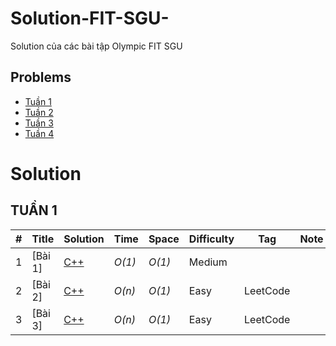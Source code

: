# Solution-FIT-SGU-
Solution của các bài tập Olympic FIT SGU

## Problems
* [Tuần 1](https://github.com/Merevoli-DatLuu/Solution-FIT-SGU-/blob/master/Problems/Tu%E1%BA%A7n%201/OLP%20FIT%20SGU%202019_B1.pdf)
* [Tuần 2](https://github.com/Merevoli-DatLuu/Solution-FIT-SGU-/blob/master/Problems/Tu%E1%BA%A7n%202/OLP%20FIT%20SGU%202019_B2.pdf)
* [Tuần 3](https://github.com/Merevoli-DatLuu/Solution-FIT-SGU-/blob/master/Problems/Tu%E1%BA%A7n%203/OLP%20FIT%20SGU%202019_B3.pdf)
* [Tuần 4](https://github.com/Merevoli-DatLuu/Solution-FIT-SGU-/blob/master/Problems/Tu%E1%BA%A7n%204/OLP%20FIT%20SGU%202019_B4.pdf)

# Solution

## TUẦN 1
| # | Title | Solution | Time | Space | Difficulty | Tag | Note |
|---| ----- | -------- | ---- | ----- | ---------- | --- | ---- |
|1|[Bài 1]| [C++](./C++/a-b-problem.cpp)| _O(1)_ | _O(1)_ | Medium | | |
|2|[Bài 2]| [C++](./C++/single-number.cpp)| _O(n)_ | _O(1)_ | Easy | LeetCode| |
|3|[Bài 3]| [C++](./C++/single-number-ii.cpp)| _O(n)_ | _O(1)_ | Easy | LeetCode | |